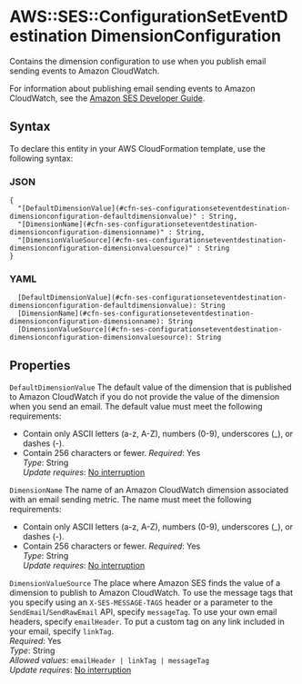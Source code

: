 # AWS::SES::ConfigurationSetEventDestination DimensionConfiguration<a name="aws-properties-ses-configurationseteventdestination-dimensionconfiguration"></a>

Contains the dimension configuration to use when you publish email sending events to Amazon CloudWatch\.

For information about publishing email sending events to Amazon CloudWatch, see the [Amazon SES Developer Guide](https://docs.aws.amazon.com/ses/latest/DeveloperGuide/monitor-sending-activity.html)\.

## Syntax<a name="aws-properties-ses-configurationseteventdestination-dimensionconfiguration-syntax"></a>

To declare this entity in your AWS CloudFormation template, use the following syntax:

### JSON<a name="aws-properties-ses-configurationseteventdestination-dimensionconfiguration-syntax.json"></a>

```
{
  "[DefaultDimensionValue](#cfn-ses-configurationseteventdestination-dimensionconfiguration-defaultdimensionvalue)" : String,
  "[DimensionName](#cfn-ses-configurationseteventdestination-dimensionconfiguration-dimensionname)" : String,
  "[DimensionValueSource](#cfn-ses-configurationseteventdestination-dimensionconfiguration-dimensionvaluesource)" : String
}
```

### YAML<a name="aws-properties-ses-configurationseteventdestination-dimensionconfiguration-syntax.yaml"></a>

```
  [DefaultDimensionValue](#cfn-ses-configurationseteventdestination-dimensionconfiguration-defaultdimensionvalue): String
  [DimensionName](#cfn-ses-configurationseteventdestination-dimensionconfiguration-dimensionname): String
  [DimensionValueSource](#cfn-ses-configurationseteventdestination-dimensionconfiguration-dimensionvaluesource): String
```

## Properties<a name="aws-properties-ses-configurationseteventdestination-dimensionconfiguration-properties"></a>

`DefaultDimensionValue`  <a name="cfn-ses-configurationseteventdestination-dimensionconfiguration-defaultdimensionvalue"></a>
The default value of the dimension that is published to Amazon CloudWatch if you do not provide the value of the dimension when you send an email\. The default value must meet the following requirements:  
+ Contain only ASCII letters \(a\-z, A\-Z\), numbers \(0\-9\), underscores \(\_\), or dashes \(\-\)\.
+ Contain 256 characters or fewer\.
*Required*: Yes  
*Type*: String  
*Update requires*: [No interruption](https://docs.aws.amazon.com/AWSCloudFormation/latest/UserGuide/using-cfn-updating-stacks-update-behaviors.html#update-no-interrupt)

`DimensionName`  <a name="cfn-ses-configurationseteventdestination-dimensionconfiguration-dimensionname"></a>
The name of an Amazon CloudWatch dimension associated with an email sending metric\. The name must meet the following requirements:  
+ Contain only ASCII letters \(a\-z, A\-Z\), numbers \(0\-9\), underscores \(\_\), or dashes \(\-\)\.
+ Contain 256 characters or fewer\.
*Required*: Yes  
*Type*: String  
*Update requires*: [No interruption](https://docs.aws.amazon.com/AWSCloudFormation/latest/UserGuide/using-cfn-updating-stacks-update-behaviors.html#update-no-interrupt)

`DimensionValueSource`  <a name="cfn-ses-configurationseteventdestination-dimensionconfiguration-dimensionvaluesource"></a>
The place where Amazon SES finds the value of a dimension to publish to Amazon CloudWatch\. To use the message tags that you specify using an `X-SES-MESSAGE-TAGS` header or a parameter to the `SendEmail`/`SendRawEmail` API, specify `messageTag`\. To use your own email headers, specify `emailHeader`\. To put a custom tag on any link included in your email, specify `linkTag`\.  
*Required*: Yes  
*Type*: String  
*Allowed values*: `emailHeader | linkTag | messageTag`  
*Update requires*: [No interruption](https://docs.aws.amazon.com/AWSCloudFormation/latest/UserGuide/using-cfn-updating-stacks-update-behaviors.html#update-no-interrupt)